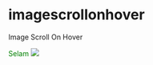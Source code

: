 # imagescrollonhover
Image Scroll On Hover
<div class = "">
  <a style = "color:green !important;">Selam</a>
  <img src = "https://cdn.sofixa.com/sofixa/31170b23f9a086f1794bf8cb6bb1c71f.png">
</div>
